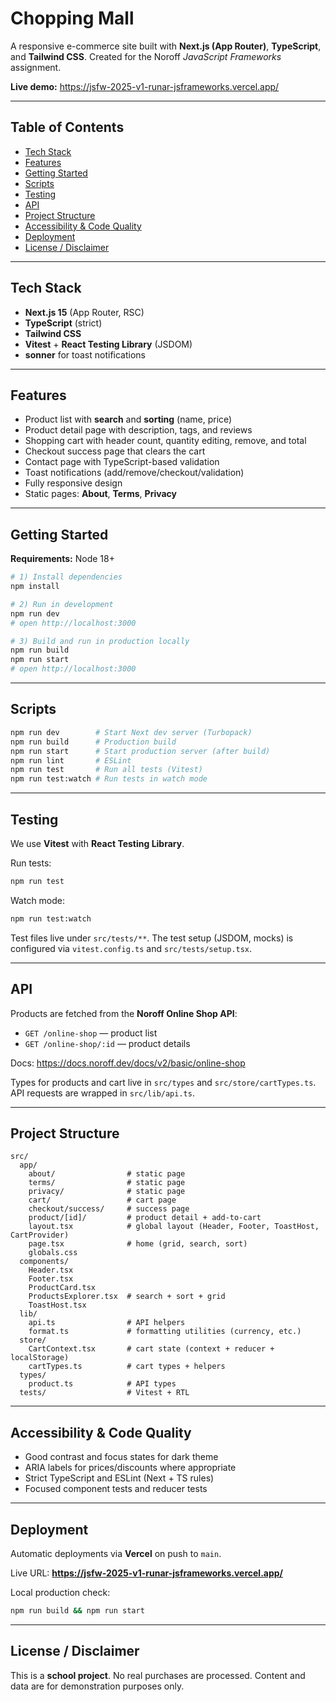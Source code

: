 # Chopping Mall

A responsive e-commerce site built with **Next.js (App Router)**, **TypeScript**, and **Tailwind CSS**. Created for the Noroff *JavaScript Frameworks* assignment.

**Live demo:** https://jsfw-2025-v1-runar-jsframeworks.vercel.app/

---

## Table of Contents
- [Tech Stack](#tech-stack)
- [Features](#features)
- [Getting Started](#getting-started)
- [Scripts](#scripts)
- [Testing](#testing)
- [API](#api)
- [Project Structure](#project-structure)
- [Accessibility & Code Quality](#accessibility--code-quality)
- [Deployment](#deployment)
- [License / Disclaimer](#license--disclaimer)

---

## Tech Stack
- **Next.js 15** (App Router, RSC)
- **TypeScript** (strict)
- **Tailwind CSS**
- **Vitest** + **React Testing Library** (JSDOM)
- **sonner** for toast notifications

---

## Features
- Product list with **search** and **sorting** (name, price)
- Product detail page with description, tags, and reviews
- Shopping cart with header count, quantity editing, remove, and total
- Checkout success page that clears the cart
- Contact page with TypeScript-based validation
- Toast notifications (add/remove/checkout/validation)
- Fully responsive design
- Static pages: **About**, **Terms**, **Privacy**

---

## Getting Started
**Requirements:** Node 18+

```bash
# 1) Install dependencies
npm install

# 2) Run in development
npm run dev
# open http://localhost:3000

# 3) Build and run in production locally
npm run build
npm run start
# open http://localhost:3000
```

---

## Scripts
```bash
npm run dev        # Start Next dev server (Turbopack)
npm run build      # Production build
npm run start      # Start production server (after build)
npm run lint       # ESLint
npm run test       # Run all tests (Vitest)
npm run test:watch # Run tests in watch mode
```

---

## Testing
We use **Vitest** with **React Testing Library**.

Run tests:
```bash
npm run test
```

Watch mode:
```bash
npm run test:watch
```

Test files live under `src/tests/**`. The test setup (JSDOM, mocks) is configured via `vitest.config.ts` and `src/tests/setup.tsx`.

---

## API
Products are fetched from the **Noroff Online Shop API**:

- `GET /online-shop` — product list  
- `GET /online-shop/:id` — product details

Docs: https://docs.noroff.dev/docs/v2/basic/online-shop

Types for products and cart live in `src/types` and `src/store/cartTypes.ts`. API requests are wrapped in `src/lib/api.ts`.

---

## Project Structure
```
src/
  app/
    about/                # static page
    terms/                # static page
    privacy/              # static page
    cart/                 # cart page
    checkout/success/     # success page
    product/[id]/         # product detail + add-to-cart
    layout.tsx            # global layout (Header, Footer, ToastHost, CartProvider)
    page.tsx              # home (grid, search, sort)
    globals.css
  components/
    Header.tsx
    Footer.tsx
    ProductCard.tsx
    ProductsExplorer.tsx  # search + sort + grid
    ToastHost.tsx
  lib/
    api.ts                # API helpers
    format.ts             # formatting utilities (currency, etc.)
  store/
    CartContext.tsx       # cart state (context + reducer + localStorage)
    cartTypes.ts          # cart types + helpers
  types/
    product.ts            # API types
  tests/                  # Vitest + RTL
```

---

## Accessibility & Code Quality
- Good contrast and focus states for dark theme
- ARIA labels for prices/discounts where appropriate
- Strict TypeScript and ESLint (Next + TS rules)
- Focused component tests and reducer tests

---

## Deployment
Automatic deployments via **Vercel** on push to `main`.

Live URL: **https://jsfw-2025-v1-runar-jsframeworks.vercel.app/**

Local production check:
```bash
npm run build && npm run start
```

---

## License / Disclaimer
This is a **school project**. No real purchases are processed. Content and data are for demonstration purposes only.